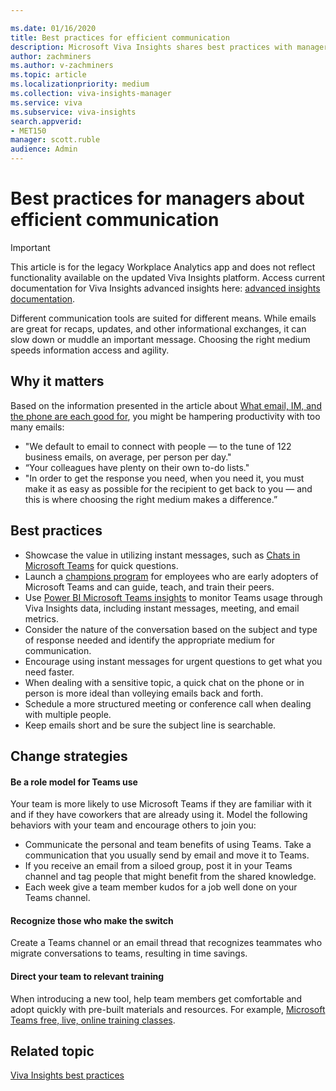 ```yaml
---

ms.date: 01/16/2020
title: Best practices for efficient communication
description: Microsoft Viva Insights shares best practices with managers about communication with their teams
author: zachminers
ms.author: v-zachminers
ms.topic: article
ms.localizationpriority: medium 
ms.collection: viva-insights-manager 
ms.service: viva 
ms.subservice: viva-insights 
search.appverid: 
- MET150 
manager: scott.ruble
audience: Admin
---
```


# Best practices for managers about efficient communication


>[!Important]
>This article is for the legacy Workplace Analytics app and does not reflect functionality available on the updated Viva Insights platform. Access current documentation for Viva Insights advanced insights here: [advanced insights documentation](../advanced/introduction-to-advanced-insights.md).

Different communication tools are suited for different means. While emails are great for recaps, updates, and other informational exchanges, it can slow down or muddle an important message. Choosing the right medium speeds information access and agility.

## Why it matters

Based on the information presented in the article about [What email, IM, and the phone are each good for](https://insights.office.com/collaboration/what-email-im-and-the-phone-are-each-good-for/), you might be hampering productivity with too many emails:

* "We default to email to connect with people — to the tune of 122 business emails, on average, per person per day."
* “Your colleagues have plenty on their own to-do lists."
* "In order to get the response you need, when you need it, you must make it as easy as possible for the recipient to get back to you — and this is where choosing the right medium makes a difference.”

## Best practices

* Showcase the value in utilizing instant messages, such as [Chats in Microsoft Teams](https://support.microsoft.com/office/six-things-to-know-about-chat-in-microsoft-teams-88ed0a06-6b59-43a3-8cf7-40c01f2f92f2) for quick questions.
* Launch a [champions program](/MicrosoftTeams/teams-adoption-create-champions-program) for employees who are early adopters of Microsoft Teams and can guide, teach, and train their peers.
* Use [Power BI Microsoft Teams insights](/viva/insights/tutorials/power-bi-teams?toc=/viva/insights/use/toc.json&bc=/viva/insights/breadcrumb/toc.json) to monitor Teams usage through Viva Insights data, including instant messages, meeting, and email metrics.
* Consider the nature of the conversation based on the subject and type of response needed and identify the appropriate medium for communication.
* Encourage using instant messages for urgent questions to get what you need faster.
* When dealing with a sensitive topic, a quick chat on the phone or in person is more ideal than volleying emails back and forth.
* Schedule a more structured meeting or conference call when dealing with multiple people.
* Keep emails short and be sure the subject line is searchable.

## Change strategies

#### Be a role model for Teams use

Your team is more likely to use Microsoft Teams if they are familiar with it and if they have coworkers that are already using it. Model the following behaviors with your team and encourage others to join you:

* Communicate the personal and team benefits of using Teams.
 Take a communication that you usually send by email and move it to Teams.
* If you receive an email from a siloed group, post it in your Teams channel and tag people that might benefit from the shared knowledge.
* Each week give a team member kudos for a job well done on your Teams channel.

#### Recognize those who make the switch

Create a Teams channel or an email thread that recognizes teammates who migrate conversations to teams, resulting in time savings.

#### Direct your team to relevant training

When introducing a new tool, help team members get comfortable and adopt quickly with pre-built materials and resources. For example, [Microsoft Teams free, live, online training classes](/MicrosoftTeams/instructor-led-training-teams-landing-page).

## Related topic

[Viva Insights best practices](gm-best-practices.md)
